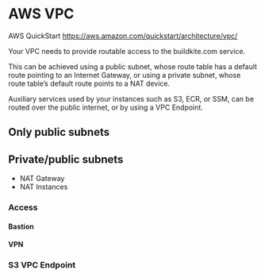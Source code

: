 # AWS VPC

AWS QuickStart https://aws.amazon.com/quickstart/architecture/vpc/

Your VPC needs to provide routable access to the buildkite.com service.

This can be achieved using a public subnet, whose route table has a default
route pointing to an Internet Gateway, or using a private subnet, whose route
table’s default route points to a NAT device.

Auxiliary services used by your instances such as S3, ECR, or SSM, can be routed
over the public internet, or by using a VPC Endpoint.

## Only public subnets

## Private/public subnets

- NAT Gateway
- NAT Instances

### Access
#### Bastion
#### VPN

### S3 VPC Endpoint

